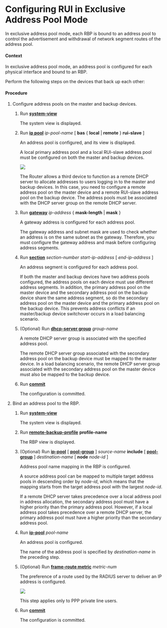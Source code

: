 Configuring RUI in Exclusive Address Pool Mode
==============================================

In exclusive address pool mode, each RBP is bound to an address pool to control the advertisement and withdrawal of network segment routes of the address pool.

#### Context

In exclusive address pool mode, an address pool is configured for each physical interface and bound to an RBP.

Perform the following steps on the devices that back up each other:


#### Procedure

1. Configure address pools on the master and backup devices.
   1. Run [**system-view**](cmdqueryname=system-view)
      
      
      
      The system view is displayed.
   2. Run [**ip pool**](cmdqueryname=ip+pool) *ip-pool-name* [ **bas** { **local** | **remote** } **rui-slave** ]
      
      
      
      An address pool is configured, and its view is displayed.
      
      
      
      A local primary address pool and a local RUI-slave address pool must be configured on both the master and backup devices.
      
      ![](../../../../public_sys-resources/note_3.0-en-us.png) 
      
      The Router allows a third device to function as a remote DHCP server to allocate addresses to users logging in to the master and backup devices. In this case, you need to configure a remote address pool on the master device and a remote RUI-slave address pool on the backup device. The address pools must be associated with the DHCP server group on the remote DHCP server.
   3. Run [**gateway**](cmdqueryname=gateway) *ip-address* { **mask-length** | **mask** }
      
      
      
      A gateway address is configured for each address pool.
      
      The gateway address and subnet mask are used to check whether an address is on the same subnet as the gateway. Therefore, you must configure the gateway address and mask before configuring address segments.
   4. Run [**section**](cmdqueryname=section) *section-number* *start-ip-address* [ *end-ip-address* ]
      
      
      
      An address segment is configured for each address pool.
      
      
      
      If both the master and backup devices have two address pools configured, the address pools on each device must use different address segments. In addition, the primary address pool on the master device and the secondary address pool on the backup device share the same address segment, so do the secondary address pool on the master device and the primary address pool on the backup device. This prevents address conflicts if an master/backup device switchover occurs in a load balancing scenario.
   5. (Optional) Run [**dhcp-server group**](cmdqueryname=dhcp-server+group) *group-name*
      
      
      
      A remote DHCP server group is associated with the specified address pool.
      
      
      
      The remote DHCP server group associated with the secondary address pool on the backup device must be mapped to the master device. In a load balancing scenario, the remote DHCP server group associated with the secondary address pool on the master device must also be mapped to the backup device.
   6. Run [**commit**](cmdqueryname=commit)
      
      
      
      The configuration is committed.
2. Bind an address pool to the RBP.
   1. Run [**system-view**](cmdqueryname=system-view)
      
      
      
      The system view is displayed.
   2. Run **[**remote-backup-profile**](cmdqueryname=remote-backup-profile)** **profile-name**
      
      
      
      The RBP view is displayed.
   3. (Optional) Run [**ip-pool**](cmdqueryname=ip-pool) [ [**pool-group**](cmdqueryname=pool-group) ] *source-name* **include** [ [**pool-group**](cmdqueryname=pool-group) ] *destination-name* [ **node** *node-id* ]
      
      
      
      Address pool name mapping in the RBP is configured.
      
      
      
      A source address pool can be mapped to multiple target address pools in descending order by *node-id*, which means that the mapping starts from the target address pool with the largest *node-id*.
      
      If a remote DHCP server takes precedence over a local address pool in address allocation, the secondary address pool must have a higher priority than the primary address pool. However, if a local address pool takes precedence over a remote DHCP server, the primary address pool must have a higher priority than the secondary address pool.
   4. Run [**ip-pool**](cmdqueryname=ip-pool) *pool-name*
      
      
      
      An address pool is configured.
      
      
      
      The name of the address pool is specified by *destination-name* in the preceding step.
   5. (Optional) Run [**frame-route metric**](cmdqueryname=frame-route+metric) *metric-num*
      
      
      
      The preference of a route used by the RADIUS server to deliver an IP address is configured.
      
      
      
      ![](../../../../public_sys-resources/note_3.0-en-us.png) 
      
      This step applies only to PPP private line users.
   6. Run [**commit**](cmdqueryname=commit)
      
      
      
      The configuration is committed.